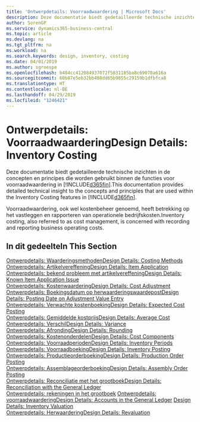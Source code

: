 ```yaml
---
title: 'Ontwerpdetails: Voorraadwaardering | Microsoft Docs'
description: Deze documentatie biedt gedetailleerde technische inzichten in de concepten en principes die worden gebruikt binnen de functies voor voorraadwaardering in Business Central.
author: SorenGP
ms.service: dynamics365-business-central
ms.topic: article
ms.devlang: na
ms.tgt_pltfrm: na
ms.workload: na
ms.search.keywords: design, inventory, costing
ms.date: 04/01/2019
ms.author: sgroespe
ms.openlocfilehash: b484cc412084937072f5031185ba8c69078a616a
ms.sourcegitcommit: 60b87e5eb32bb408dd65b9855c29159b1dfbfca8
ms.translationtype: HT
ms.contentlocale: nl-BE
ms.lasthandoff: 04/29/2019
ms.locfileid: "1246421"
---
```

# <a name="design-details-inventory-costing"></a><span data-ttu-id="e6e04-103">Ontwerpdetails: Voorraadwaardering</span><span class="sxs-lookup"><span data-stu-id="e6e04-103">Design Details: Inventory Costing</span></span>
<span data-ttu-id="e6e04-104">Deze documentatie biedt gedetailleerde technische inzichten in de concepten en principes die worden gebruikt binnen de functies voor voorraadwaardering in [!INCLUDE[d365fin](includes/d365fin_md.md)].</span><span class="sxs-lookup"><span data-stu-id="e6e04-104">This documentation provides detailed technical insight to the concepts and principles that are used within the Inventory Costing features in [!INCLUDE[d365fin](includes/d365fin_md.md)].</span></span>  

<span data-ttu-id="e6e04-105">Voorraadwaardering, ook wel kostenbeheer genoemd, heeft betrekking op het vastleggen en rapporteren van operationele bedrijfskosten.</span><span class="sxs-lookup"><span data-stu-id="e6e04-105">Inventory costing, also referred to as cost management, is concerned with recording and reporting business operating costs.</span></span>  

## <a name="in-this-section"></a><span data-ttu-id="e6e04-106">In dit gedeelte</span><span class="sxs-lookup"><span data-stu-id="e6e04-106">In This Section</span></span>  
[<span data-ttu-id="e6e04-107">Ontwerpdetails: Waarderingsmethoden</span><span class="sxs-lookup"><span data-stu-id="e6e04-107">Design Details: Costing Methods</span></span>](design-details-costing-methods.md)  
[<span data-ttu-id="e6e04-108">Ontwerpdetails: Artikelvereffening</span><span class="sxs-lookup"><span data-stu-id="e6e04-108">Design Details: Item Application</span></span>](design-details-item-application.md)  
[<span data-ttu-id="e6e04-109">Ontwerpdetails: bekend probleem met artikelvereffening</span><span class="sxs-lookup"><span data-stu-id="e6e04-109">Design Details: Known Item Application Issue</span></span>](design-details-inventory-zero-level-open-item-ledger-entries.md)  
[<span data-ttu-id="e6e04-110">Ontwerpdetails: Kostenwaardering</span><span class="sxs-lookup"><span data-stu-id="e6e04-110">Design Details: Cost Adjustment</span></span>](design-details-cost-adjustment.md)  
[<span data-ttu-id="e6e04-111">Ontwerpdetails: Boekingsdatum op herwaarderingswaardepost</span><span class="sxs-lookup"><span data-stu-id="e6e04-111">Design Details: Posting Date on Adjustment Value Entry</span></span>](design-details-inventory-adjustment-value-entry-posting-date.md)  
[<span data-ttu-id="e6e04-112">Ontwerpdetails: Verwachte kostenboeking</span><span class="sxs-lookup"><span data-stu-id="e6e04-112">Design Details: Expected Cost Posting</span></span>](design-details-expected-cost-posting.md)  
[<span data-ttu-id="e6e04-113">Ontwerpdetails: Gemiddelde kostprijs</span><span class="sxs-lookup"><span data-stu-id="e6e04-113">Design Details: Average Cost</span></span>](design-details-average-cost.md)  
[<span data-ttu-id="e6e04-114">Ontwerpdetails: Verschil</span><span class="sxs-lookup"><span data-stu-id="e6e04-114">Design Details: Variance</span></span>](design-details-variance.md)  
[<span data-ttu-id="e6e04-115">Ontwerpdetails: Afronding</span><span class="sxs-lookup"><span data-stu-id="e6e04-115">Design Details: Rounding</span></span>](design-details-rounding.md)  
[<span data-ttu-id="e6e04-116">Ontwerpdetails: Kostenonderdelen</span><span class="sxs-lookup"><span data-stu-id="e6e04-116">Design Details: Cost Components</span></span>](design-details-cost-components.md)  
[<span data-ttu-id="e6e04-117">Ontwerpdetails: Voorraadperioden</span><span class="sxs-lookup"><span data-stu-id="e6e04-117">Design Details: Inventory Periods</span></span>](design-details-inventory-periods.md)  
[<span data-ttu-id="e6e04-118">Ontwerpdetails: Voorraadboeking</span><span class="sxs-lookup"><span data-stu-id="e6e04-118">Design Details: Inventory Posting</span></span>](design-details-inventory-posting.md)  
[<span data-ttu-id="e6e04-119">Ontwerpdetails: Productieorderboeking</span><span class="sxs-lookup"><span data-stu-id="e6e04-119">Design Details: Production Order Posting</span></span>](design-details-production-order-posting.md)  
[<span data-ttu-id="e6e04-120">Ontwerpdetails: Assemblageorderboeking</span><span class="sxs-lookup"><span data-stu-id="e6e04-120">Design Details: Assembly Order Posting</span></span>](design-details-assembly-order-posting.md)  
[<span data-ttu-id="e6e04-121">Ontwerpdetails: Reconciliatie met het grootboek</span><span class="sxs-lookup"><span data-stu-id="e6e04-121">Design Details: Reconciliation with the General Ledger</span></span>](design-details-reconciliation-with-the-general-ledger.md)  
<span data-ttu-id="e6e04-122">[Ontwerpdetails: rekeningen in het grootboek](design-details-accounts-in-the-general-ledger.md)
[Ontwerpdetails: voorraadwaardering](design-details-inventory-valuation.md)</span><span class="sxs-lookup"><span data-stu-id="e6e04-122">[Design Details: Accounts in the General Ledger](design-details-accounts-in-the-general-ledger.md)
[Design Details: Inventory Valuation](design-details-inventory-valuation.md)</span></span>  
[<span data-ttu-id="e6e04-123">Ontwerpdetails: Herwaardering</span><span class="sxs-lookup"><span data-stu-id="e6e04-123">Design Details: Revaluation</span></span>](design-details-revaluation.md)
